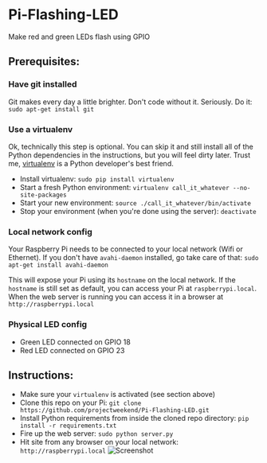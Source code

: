 Pi-Flashing-LED
===============

Make red and green LEDs flash using GPIO

## Prerequisites:

### Have git installed
Git makes every day a little brighter. Don't code without it. Seriously. Do it: `sudo apt-get install git`

### Use a virtualenv
Ok, technically this step is optional. You can skip it and still install all of the Python dependencies in the instructions, but you will feel dirty later. Trust me, [virtualenv](http://www.virtualenv.org/) is a Python developer's best friend.

* Install virtualenv: `sudo pip install virtualenv`
* Start a fresh Python environment: `virtualenv call_it_whatever --no-site-packages`
* Start your new environment: `source ./call_it_whatever/bin/activate`
* Stop your environment (when you're done using the server): `deactivate`

### Local network config
Your Raspberry Pi needs to be connected to your local network (Wifi or Ethernet). If you don't have `avahi-daemon` installed, go take care of that: `sudo apt-get install avahi-daemon`

This will expose your Pi using its `hostname` on the local network. If the `hostname` is still set as default, you can access your Pi at `raspberrypi.local`. When the web server is running you can access it in a browser at `http://raspberrypi.local`

### Physical LED config
* Green LED connected on GPIO 18
* Red LED connected on GPIO 23

## Instructions:

* Make sure your `virtualenv` is activated (see section above)
* Clone this repo on your Pi: `git clone https://github.com/projectweekend/Pi-Flashing-LED.git`
* Install Python requirements from inside the cloned repo directory: `pip install -r requirements.txt`
* Fire up the web server: `sudo python server.py`
* Hit site from any browser on your local network: `http://raspberrypi.local`
![Screenshot](https://raw.github.com/projectweekend/Pi-Flashing-LED/master/screenshot.png)
